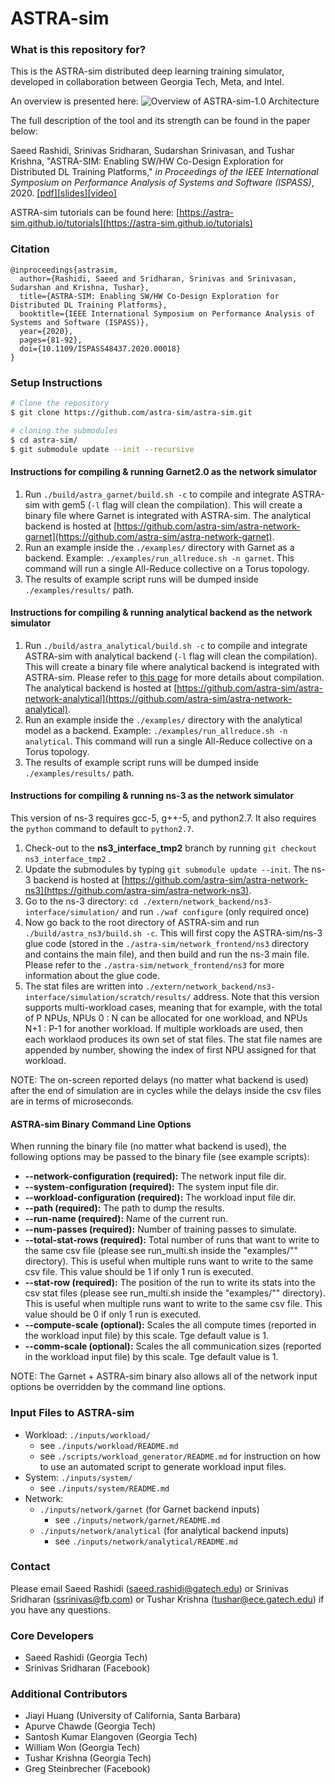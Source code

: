 # ASTRA-sim

### What is this repository for?
This is the ASTRA-sim distributed deep learning training simulator, developed in collaboration between Georgia Tech, Meta, and Intel.

An overview is presented here:
![Overview of ASTRA-sim-1.0 Architecture](https://github.com/astra-sim/astra-sim/blob/ASTRA-sim-1.0/docs/images/astrasim_overview_codesign.png)

The full description of the tool and its strength can be found in the paper below:

Saeed Rashidi, Srinivas Sridharan, Sudarshan Srinivasan, and Tushar Krishna,
"ASTRA-SIM: Enabling SW/HW Co-Design Exploration for Distributed DL Training Platforms,"
*in Proceedings of the IEEE International Symposium on Performance Analysis of Systems and Software (ISPASS)*, 2020.
[[pdf]](https://sites.gatech.edu/ece-synergy/files/2020/08/astrasim_ispass2020.pdf)[[slides]](https://cpb-us-w2.wpmucdn.com/sites.gatech.edu/dist/c/332/files/2020/08/ISPASS2020-ASTRA-SIM_talk.pdf)[[video]](https://www.youtube.com/watch?v=S-HE9yBv8_I&list=PLHJB2bhmgB7crXM7wBKIDi7OEa0UTZtrR&index=10)

ASTRA-sim tutorials can be found here: [https://astra-sim.github.io/tutorials](https://astra-sim.github.io/tutorials)

### Citation
```
@inproceedings{astrasim,
  author={Rashidi, Saeed and Sridharan, Srinivas and Srinivasan, Sudarshan and Krishna, Tushar},
  title={ASTRA-SIM: Enabling SW/HW Co-Design Exploration for Distributed DL Training Platforms},
  booktitle={IEEE International Symposium on Performance Analysis of Systems and Software (ISPASS)},
  year={2020},
  pages={81-92},
  doi={10.1109/ISPASS48437.2020.00018}
}
```

### Setup Instructions
```bash
# Clone the repository
$ git clone https://github.com/astra-sim/astra-sim.git

# cloning the submodules
$ cd astra-sim/
$ git submodule update --init --recursive
```

#### Instructions for compiling & running Garnet2.0 as the network simulator
1. Run `./build/astra_garnet/build.sh -c` to compile and integrate ASTRA-sim with gem5 (`-l` flag will clean the compilation). This will create a binary file where Garnet is integrated with ASTRA-sim. The analytical backend is hosted at [https://github.com/astra-sim/astra-network-garnet](https://github.com/astra-sim/astra-network-garnet).
2. Run an example inside the `./examples/` directory with Garnet as a backend. Example: `./examples/run_allreduce.sh -n garnet`. This command will run a single All-Reduce collective on a Torus topology. 
3. The results of example script runs will be dumped inside `./examples/results/` path.

#### Instructions for compiling & running analytical backend as the network simulator
1. Run `./build/astra_analytical/build.sh -c` to compile and integrate ASTRA-sim with analytical backend (`-l` flag will clean the compilation). This will create a binary file where analytical backend is integrated with ASTRA-sim. Please refer to [this page](https://github.com/astra-sim/astra-sim/tree/ASTRA-sim-1.0/build/astra_analytical) for more details about compilation. The analytical backend is hosted at [https://github.com/astra-sim/astra-network-analytical](https://github.com/astra-sim/astra-network-analytical).
2. Run an example inside the `./examples/` directory with the analytical model as a backend. Example: `./examples/run_allreduce.sh -n analytical`. This command will run a single All-Reduce collective on a Torus topology. 
3. The results of example script runs will be dumped inside `./examples/results/` path. 

#### Instructions for compiling & running ns-3 as the network simulator
This version of ns-3 requires gcc-5, g++-5, and python2.7. It also requires the `python` command to default to `python2.7`. 

<!-- TODO: Check the validity of below statements (especially branches) -->
1. Check-out to the **ns3_interface_tmp2** branch by running `git checkout ns3_interface_tmp2` .
2. Update the submodules by typing `git submodule update --init`. The ns-3 backend is hosted at [https://github.com/astra-sim/astra-network-ns3](https://github.com/astra-sim/astra-network-ns3).
3. Go to the ns-3 directory: `cd ./extern/network_backend/ns3-interface/simulation/` and run `./waf configure` (only required once)
4. Now go back to the root directory of ASTRA-sim and run `./build/astra_ns3/build.sh -c`. This will first copy the ASTRA-sim/ns-3 glue code (stored in the `./astra-sim/network_frontend/ns3` directory and contains the main file), and then build and run the ns-3 main file. Please refer to the `./astra-sim/network_frontend/ns3` for more information about the glue code.
5. The stat files are written into `./extern/network_backend/ns3-interface/simulation/scratch/results/` address. Note that this version supports multi-workload cases, meaning that for example, with the total of P NPUs, NPUs 0 : N can be allocated for one workload, and NPUs N+1 : P-1 for another workload. If multiple workloads are used, then each worklaod produces its own set of stat files. The stat file names are appended by number, showing the index of first NPU assigned for that workload.

NOTE: The on-screen reported delays (no matter what backend is used) after the end of simulation are in cycles while the delays inside the csv files are in terms of microseconds.

#### ASTRA-sim Binary Command Line Options
When running the binary file (no matter what backend is used), the following options may be passed to the binary file (see example scripts):
- **--network-configuration (required):** The network input file dir.
- **--system-configuration  (required):** The system input file dir.
- **--workload-configuration (required):** The workload input file dir.
- **--path (required):** The path to dump the results.
- **--run-name  (required):** Name of the current run.
- **--num-passes  (required):** Number of training passes to simulate.
- **--total-stat-rows (required):** Total number of runs that want to write to the same csv file (please see run_multi.sh inside the "examples/"" directory). This is useful when multiple runs want to write to the same csv file. This value should be 1 if only 1 run is executed. 
- **--stat-row  (required):** The position of the run to write its stats into the csv stat files (please see run_multi.sh inside the "examples/"" directory). This is useful when multiple runs want to write to the same csv file. This value should be 0 if only 1 run is executed.
- **--compute-scale (optional):** Scales the all compute times (reported in the workload input file) by this scale. Tge default value is 1.
- **--comm-scale  (optional):** Scales the all communication sizes (reported in the workload input file) by this scale. Tge default value is 1.

NOTE: The Garnet + ASTRA-sim binary also allows all of the network input options be overridden by the command line options. 

### Input Files to ASTRA-sim
* Workload: `./inputs/workload/`
   * see `./inputs/workload/README.md`
   * see `./scripts/workload_generator/README.md` for instruction on how to use an automated script to generate workload input files.
* System: `./inputs/system/`
   * see `./inputs/system/README.md`
* Network: 
    * `./inputs/network/garnet` (for Garnet backend inputs)
      * see `./inputs/network/garnet/README.md`
    * `./inputs/network/analytical` (for analytical backend inputs)
      * see `./inputs/network/analytical/README.md`
    
### Contact
Please email Saeed Rashidi (saeed.rashidi@gatech.edu) or Srinivas Sridharan (ssrinivas@fb.com) or Tushar Krishna (tushar@ece.gatech.edu) if you have any questions.

### Core Developers ###
* Saeed Rashidi (Georgia Tech)
* Srinivas Sridharan (Facebook)

### Additional Contributors ###
* Jiayi Huang (University of California, Santa Barbara)
* Apurve Chawde (Georgia Tech)
* Santosh Kumar Elangoven (Georgia Tech)
* William Won (Georgia Tech)
* Tushar Krishna (Georgia Tech)
* Greg Steinbrecher (Facebook)
